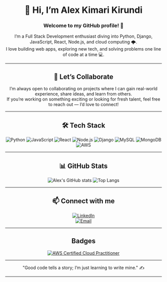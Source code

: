 <div align="center">

# 👋 Hi, I’m Alex Kimari Kirundi
### Welcome to my GitHub profile! 🚀

I’m a Full Stack Development enthusiast diving into Python, Django, JavaScript, React, Node.js, and cloud computing 🌩️.  
I love building web apps, exploring new tech, and solving problems one line of code at a time 💻.  

--- 

## 🤝 Let’s Collaborate

I’m always open to collaborating on projects where I can gain real-world experience, share ideas, and learn from others.  
If you’re working on something exciting or looking for fresh talent, feel free to reach out — I’d love to connect!

---

## 🛠️ Tech Stack

![Python](https://img.shields.io/badge/Python-3776AB?style=for-the-badge&logo=python&logoColor=white)
![JavaScript](https://img.shields.io/badge/JavaScript-F7DF1E?style=for-the-badge&logo=javascript&logoColor=black)
![React](https://img.shields.io/badge/React-61DAFB?style=for-the-badge&logo=react&logoColor=black)
![Node.js](https://img.shields.io/badge/Node.js-339933?style=for-the-badge&logo=node.js&logoColor=white)
![Django](https://img.shields.io/badge/Django-092E20?style=for-the-badge&logo=django&logoColor=white)
![MySQL](https://img.shields.io/badge/MySQL-4479A1?style=for-the-badge&logo=mysql&logoColor=white)
![MongoDB](https://img.shields.io/badge/MongoDB-47A248?style=for-the-badge&logo=mongodb&logoColor=white)
![AWS](https://img.shields.io/badge/AWS-232F3E?style=for-the-badge&logo=amazon-aws&logoColor=white)

---

## 📊 GitHub Stats

![Alex's GitHub stats](https://github-readme-stats.vercel.app/api?username=AlexkLearn&show_icons=true&theme=radical)
![Top Langs](https://github-readme-stats.vercel.app/api/top-langs/?username=AlexkLearn&layout=compact&theme=radical)

---

## 📫 Connect with me

[![LinkedIn](https://img.shields.io/badge/LinkedIn-0A66C2?style=for-the-badge&logo=linkedin&logoColor=white)](https://www.linkedin.com/in/alex-kimari)  
[![Email](https://img.shields.io/badge/Email-D14836?style=for-the-badge&logo=gmail&logoColor=white)](mailto:kimaria117@gmail.com)

---  

## Badges  

<a href="https://www.credly.com/badges/db2820a0-a8cf-4b9e-9dda-10b4a611b447/public_url" target="_blank">
  <img src="https://images.credly.com/size/110x110/images/00634f82-b07f-4bbd-a6bb-53de397fc3a6/image.png" alt="AWS Certified Cloud Practitioner" />
</a>  

---


<div align="center">
"Good code tells a story; I’m just learning to write mine." ✍
</div>  

---

</div>
